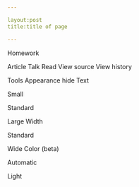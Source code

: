 ```yaml
---

layout:post
title:title of page

---
```


Homework

Article
Talk
Read
View source
View history

Tools
Appearance  hide
Text

Small

Standard

Large
Width

Standard

Wide
Color (beta)

Automatic

Light
